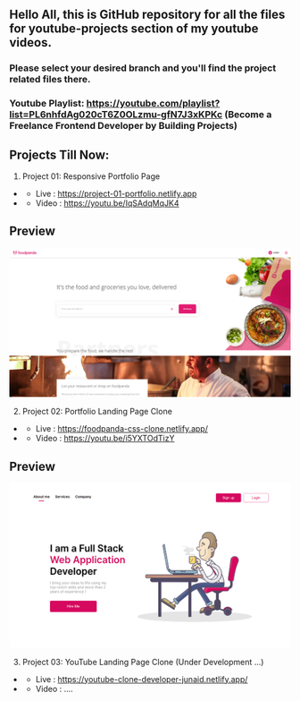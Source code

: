 ## Hello All, this is GitHub repository for all the files for youtube-projects section of my youtube videos.

### Please select your desired branch and you'll find the project related files there.

### Youtube Playlist: https://youtube.com/playlist?list=PL6nhfdAg020cT6Z0OLzmu-gfN7J3xKPKc (Become a Freelance Frontend Developer by Building Projects)

## Projects Till Now:

1. Project 01: Responsive Portfolio Page

- - Live : https://project-01-portfolio.netlify.app
- - Video : https://youtu.be/IqSAdqMqJK4

## Preview

<img src="./images/foodpanda-home.png" />

2. Project 02: Portfolio Landing Page Clone

- - Live : https://foodpanda-css-clone.netlify.app/
- - Video : https://youtu.be/i5YXTOdTizY

## Preview

<img src="./images/project-01.png" />

3. Project 03: YouTube Landing Page Clone (Under Development ...)

- - Live : https://youtube-clone-developer-junaid.netlify.app/
- - Video : ....
